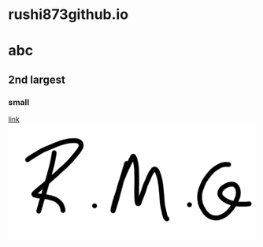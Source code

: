 # rushi873github.io
# abc
## 2nd largest
### small
[link](https://tailwindcss.com/docs/background-color)
<img src = "sign.jpeg.png"><br>

